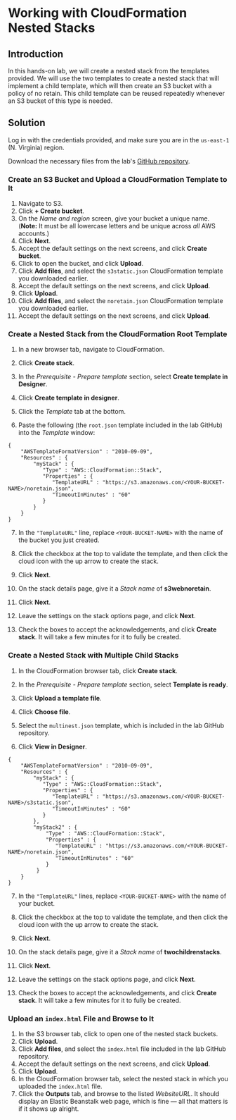 # Working with CloudFormation Nested Stacks

## Introduction

In this hands-on lab, we will create a nested stack from the templates provided. We will use the two templates to create a nested stack that will implement a child template, which will then create an S3 bucket with a policy of no retain. This child template can be reused repeatedly whenever an S3 bucket of this type is needed.

## Solution

Log in with the credentials provided, and make sure you are in the `us-east-1` (N. Virginia) region.

Download the necessary files from the lab's [GitHub repository](https://github.com/natonic/CloudFormation-Deep-Dive/tree/master/Labs/NestedStacks).

### Create an S3 Bucket and Upload a CloudFormation Template to It

1. Navigate to S3.
2. Click **+ Create bucket**.
3. On the *Name and region* screen, give your bucket a unique name. (**Note:** It must be all lowercase letters and be unique across *all* AWS accounts.)
4. Click **Next**.
5. Accept the default settings on the next screens, and click **Create bucket**.
6. Click to open the bucket, and click **Upload**.
7. Click **Add files**, and select the `s3static.json` CloudFormation template you downloaded earlier.
8. Accept the default settings on the next screens, and click **Upload**.
9. Click **Upload**.
10. Click **Add files**, and select the `noretain.json` CloudFormation template you downloaded earlier.
11. Accept the default settings on the next screens, and click **Upload**.

### Create a Nested Stack from the CloudFormation Root Template

1. In a new browser tab, navigate to CloudFormation.

2. Click **Create stack**.

3. In the *Prerequisite - Prepare template* section, select **Create template in Designer**.

4. Click **Create template in designer**.

5. Click the *Template* tab at the bottom.

6. Paste the following (the `root.json` template included in the lab GitHub) into the *Template* window:

```
{
    "AWSTemplateFormatVersion" : "2010-09-09",
    "Resources" : {
        "myStack" : {
	       "Type" : "AWS::CloudFormation::Stack",
	       "Properties" : {
              "TemplateURL" : "https://s3.amazonaws.com/<YOUR-BUCKET-NAME>/noretain.json",
              "TimeoutInMinutes" : "60"
	       }
        }
    }
}
```

7. In the `"TemplateURL"` line, replace `<YOUR-BUCKET-NAME>` with the name of the bucket you just created.

8. Click the checkbox at the top to validate the template, and then click the cloud icon with the up arrow to create the stack.

9. Click **Next**.

10. On the stack details page, give it a *Stack name* of **s3webnoretain**.

11. Click **Next**.

12. Leave the settings on the stack options page, and click **Next**.

13. Check the boxes to accept the acknowledgements, and click **Create stack**. It will take a few minutes for it to fully be created.

### Create a Nested Stack with Multiple Child Stacks

1. In the CloudFormation browser tab, click **Create stack**.

2. In the *Prerequisite - Prepare template* section, select **Template is ready**.

3. Click **Upload a template file**.

4. Click **Choose file**.

5. Select the `multinest.json` template, which is included in the lab GitHub repository.

6. Click **View in Designer**.

```
{
    "AWSTemplateFormatVersion" : "2010-09-09",
    "Resources" : {
        "myStack" : {
	       "Type" : "AWS::CloudFormation::Stack",
	       "Properties" : {
              "TemplateURL" : "https://s3.amazonaws.com/<YOUR-BUCKET-NAME>/s3static.json",
              "TimeoutInMinutes" : "60"
	       }
        },
        "myStack2" : {
            "Type" : "AWS::CloudFormation::Stack",
            "Properties" : {
               "TemplateURL" : "https://s3.amazonaws.com/<YOUR-BUCKET-NAME>/noretain.json",
               "TimeoutInMinutes" : "60"
            }
         }    
    }
}
```

7. In the `"TemplateURL"` lines, replace `<YOUR-BUCKET-NAME>` with the name of your bucket.

8. Click the checkbox at the top to validate the template, and then click the cloud icon with the up arrow to create the stack.

9. Click **Next**.

10. On the stack details page, give it a *Stack name* of **twochildrenstacks**.

11. Click **Next**.

12. Leave the settings on the stack options page, and click **Next**.

13. Check the boxes to accept the acknowledgements, and click **Create stack**. It will take a few minutes for it to fully be created.

### Upload an `index.html` File and Browse to It

1. In the S3 browser tab, click to open one of the nested stack buckets.
2. Click **Upload**.
3. Click **Add files**, and select the `index.html` file included in the lab GitHub repository.
4. Accept the default settings on the next screens, and click **Upload**.
5. Click **Upload**.
6. In the CloudFormation browser tab, select the nested stack in which you uploaded the `index.html` file.
7. Click the **Outputs** tab, and browse to the listed *WebsiteURL*. It should display an Elastic Beanstalk web page, which is fine — all that matters is if it shows up alright.
